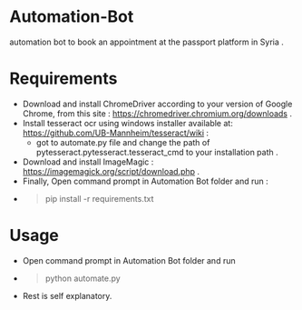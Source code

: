 # Automation-Bot
automation bot to book an appointment at the passport platform in Syria .

# Requirements 
* Download and install ChromeDriver according to your version of Google Chrome, from this site : https://chromedriver.chromium.org/downloads .
* Install tesseract ocr using windows installer available at: https://github.com/UB-Mannheim/tesseract/wiki :
  - got to automate.py file and change the path of pytesseract.pytesseract.tesseract_cmd to your installation path .
* Download and install ImageMagic : https://imagemagick.org/script/download.php .
* Finally, Open command prompt in Automation Bot folder and run : 
* > pip install -r requirements.txt

# Usage 
* Open command prompt in Automation Bot folder and run
- > python automate.py
* Rest is self explanatory.
